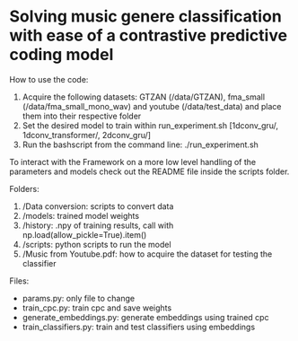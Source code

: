 # Solving music genere classification with ease of a contrastive predictive coding model

How to use the code:

1. Acquire the following datasets: GTZAN (/data/GTZAN), fma_small (/data/fma_small_mono_wav) and youtube (/data/test_data) and place them into their respective folder
3. Set the desired model to train within run_experiment.sh [1dconv_gru/, 1dconv_transformer/, 2dconv_gru/]
4. Run the bashscript from the command line: ./run_experiment.sh

To interact with the Framework on a more low level handling of the parameters and models check out the README file inside the scripts folder.

Folders:

1. /Data conversion: scripts to convert data
2. /models: trained model weights
3. /history: .npy of training results, call with np.load(allow_pickle=True).item()
4. /scripts: python scripts to run the model
5. /Music from Youtube.pdf: how to acquire the dataset for testing the classifier

Files:
 - params.py: only file to change
 - train_cpc.py: train cpc and save weights
 - generate_embeddings.py: generate embeddings using trained cpc
 - train_classifiers.py: train and test classifiers using embeddings


